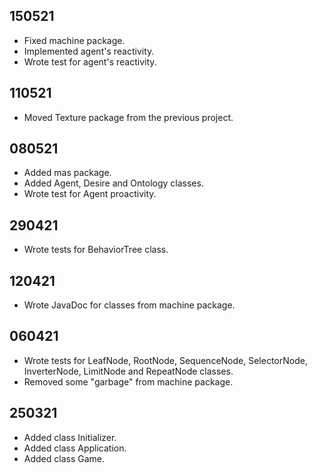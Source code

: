 ## 150521

+ Fixed machine package.
+ Implemented agent's reactivity.
+ Wrote test for agent's reactivity.

## 110521

+ Moved Texture package from the previous project.

## 080521

+ Added mas package.
+ Added Agent, Desire and Ontology classes.
+ Wrote test for Agent proactivity.

## 290421

+ Wrote tests for BehaviorTree class.

## 120421

+ Wrote JavaDoc for classes from machine package.

## 060421

+ Wrote tests for LeafNode, RootNode, SequenceNode, SelectorNode, InverterNode, LimitNode and RepeatNode classes.
+ Removed some "garbage" from machine package.

## 250321

+ Added class Initializer.
+ Added class Application.
+ Added class Game.
